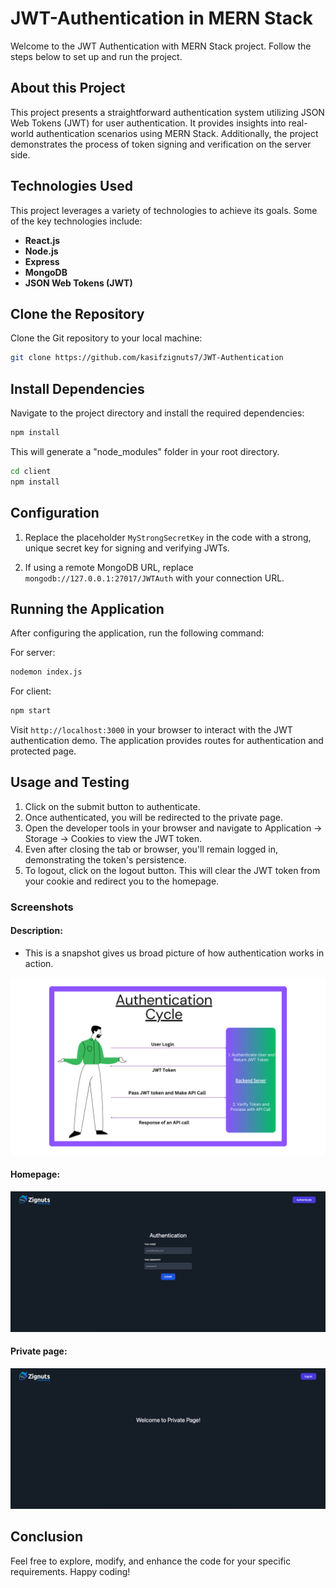 # JWT-Authentication in MERN Stack

Welcome to the JWT Authentication with MERN Stack project. Follow the steps below to set up and run the project.

## About this Project

This project presents a straightforward authentication system utilizing JSON Web Tokens (JWT) for user authentication. It provides insights into real-world authentication scenarios using MERN Stack. Additionally, the project demonstrates the process of token signing and verification on the server side.

## Technologies Used

This project leverages a variety of technologies to achieve its goals. Some of the key technologies include:

- **React.js**
- **Node.js**
- **Express**
- **MongoDB**
- **JSON Web Tokens (JWT)**

## Clone the Repository

Clone the Git repository to your local machine:

```bash
git clone https://github.com/kasifzignuts7/JWT-Authentication
```

## Install Dependencies

Navigate to the project directory and install the required dependencies:

```bash
npm install
```

This will generate a "node_modules" folder in your root directory.

```bash
cd client
npm install
```

## Configuration

1. Replace the placeholder `MyStrongSecretKey` in the code with a strong, unique secret key for signing and verifying JWTs.

2. If using a remote MongoDB URL, replace `mongodb://127.0.0.1:27017/JWTAuth` with your connection URL.

## Running the Application

After configuring the application, run the following command:

For server:

```bash
nodemon index.js
```

For client:

```bash
npm start
```

Visit `http://localhost:3000` in your browser to interact with the JWT authentication demo. The application provides routes for authentication and protected page.

## Usage and Testing

1. Click on the submit button to authenticate.
2. Once authenticated, you will be redirected to the private page.
3. Open the developer tools in your browser and navigate to Application -> Storage -> Cookies to view the JWT token.
4. Even after closing the tab or browser, you'll remain logged in, demonstrating the token's persistence.
5. To logout, click on the logout button. This will clear the JWT token from your cookie and redirect you to the homepage.

### Screenshots

#### Description:

- This is a snapshot gives us broad picture of how authentication works in action.

![Local Image](./screenshots/Authentication%20Cycle.png)

#### Homepage:

![Local Image](./screenshots/Homepage.png)

#### Private page:

![Local Image](./screenshots/Privatepage.png)

## Conclusion

Feel free to explore, modify, and enhance the code for your specific requirements. Happy coding!
